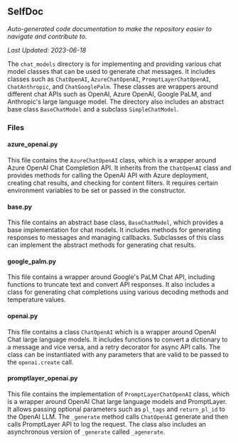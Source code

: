 <!--- START SELFDOC --->
## SelfDoc
_Auto-generated code documentation to make the repository easier to navigate and contribute to._

_Last Updated: 2023-06-18_

The `chat_models` directory is for implementing and providing various chat model classes that can be used to generate chat messages. It includes classes such as `ChatOpenAI`, `AzureChatOpenAI`, `PromptLayerChatOpenAI`, `ChatAnthropic`, and `ChatGooglePalm`. These classes are wrappers around different chat APIs such as OpenAI, Azure OpenAI, Google PaLM, and Anthropic's large language model. The directory also includes an abstract base class `BaseChatModel` and a subclass `SimpleChatModel`.

### Files
#### azure_openai.py
This file contains the `AzureChatOpenAI` class, which is a wrapper around Azure OpenAI Chat Completion API. It inherits from the `ChatOpenAI` class and provides methods for calling the OpenAI API with Azure deployment, creating chat results, and checking for content filters. It requires certain environment variables to be set or passed in the constructor.

#### base.py
This file contains an abstract base class, `BaseChatModel`, which provides a base implementation for chat models. It includes methods for generating responses to messages and managing callbacks. Subclasses of this class can implement the abstract methods for generating chat results.

#### google_palm.py
This file contains a wrapper around Google's PaLM Chat API, including functions to truncate text and convert API responses. It also includes a class for generating chat completions using various decoding methods and temperature values.

#### openai.py
This file contains a class `ChatOpenAI` which is a wrapper around OpenAI Chat large language models. It includes functions to convert a dictionary to a message and vice versa, and a retry decorator for async API calls. The class can be instantiated with any parameters that are valid to be passed to the `openai.create` call.

#### promptlayer_openai.py
This file contains the implementation of `PromptLayerChatOpenAI` class, which is a wrapper around OpenAI Chat large language models and PromptLayer. It allows passing optional parameters such as `pl_tags` and `return_pl_id` to the OpenAI LLM. The `_generate` method calls `ChatOpenAI` generate and then calls PromptLayer API to log the request. The class also includes an asynchronous version of `_generate` called `_agenerate`.

<!--- END SELFDOC --->